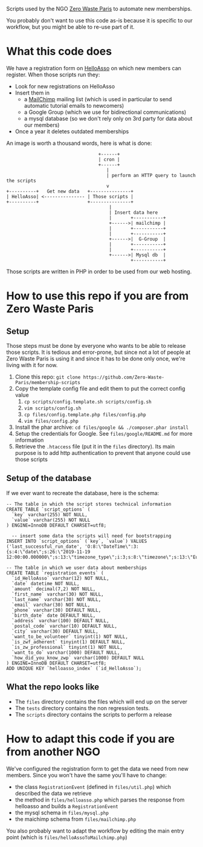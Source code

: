 Scripts used by the NGO [Zero Waste Paris](https://zerowasteparis.fr/) to automate new memberships.

You probably don't want to use this code as-is because it is specific to our workflow, but you might be able to re-use part of it.

What this code does
===================

We have a registration form on [HelloAsso](https://www.helloasso.com/) on which new members can register. When those scripts run they:

* Look for new registrations on HelloAsso
* Insert them in
  * a [MailChimp](https://mailchimp.com/) mailing list (which is used in particular to send automatic tutorial emails to newcomers)
  * a Google Group (which we use for bidirectional communications)
  * a mysql database (so we don't rely only on 3rd party for data about our members)
* Once a year it deletes outdated memberships

An image is worth a thousand words, here is what is done:

                                      +------+
                                      | cron |
                                      +------+
                                         |
                                         | perform an HTTP query to launch the scripts
                                         v
    +----------+   Get new data   +---------------+
    | HelloAsso| <--------------- | Those scripts |
    +----------+                  +---------------+
                                          |
                                          | Insert data here
                                          |       +-----------+
                                          +------>| mailchimp |
                                          |       +-----------+
                                          |       +-----------+
                                          +------>|  G-Group  |
                                          |       +-----------+
                                          |       +-----------+
                                          +------>| Mysql db  |
                                                  +-----------+


Those scripts are written in PHP in order to be used from our web hosting. 

How to use this repo if you are from Zero Waste Paris
=====================================================
Setup
-----
Those steps must be done by everyone who wants to be able to release those scripts. It is tedious and error-prone, but since not a lot of people at Zero Waste Paris is using it and since it has to be done only once, we're living with it for now.

1. Clone this repo: `git clone https://github.com/Zero-Waste-Paris/membership-scripts`
1. Copy the template config file and edit them to put the correct config value
   1. `cp scripts/config.template.sh scripts/config.sh`
   1. `vim scripts/config.sh`
   1. `cp files/config.template.php files/config.php`
   1. `vim files/config.php`
1. Install the phar archive: `cd files/google && ./composer.phar install`
1. Setup the credentials for Google. See `files/google/README.md` for more information
1. Retrieve the `.htaccess` file (put it in the `files` directory). Its main purpose is to add http authentication to prevent that anyone could use those scripts

Setup of the database
---------------------

If we ever want to recreate the database, here is the schema:

    -- The table in which the script stores technical information
    CREATE TABLE `script_options` (
      `key` varchar(255) NOT NULL,
      `value` varchar(255) NOT NULL
    ) ENGINE=InnoDB DEFAULT CHARSET=utf8;

      -- insert some data the scripts will need for bootstrapping
    INSERT INTO `script_options` (`key`, `value`) VALUES
    ('last_successful_run_date', 'O:8:\"DateTime\":3:{s:4:\"date\";s:26:\"2019-11-19 12:00:00.000000\";s:13:\"timezone_type\";i:3;s:8:\"timezone\";s:13:\"Europe/Zurich\";}');

    -- The table in which we user data about memberships   
    CREATE TABLE `registration_events` (
      `id_HelloAsso` varchar(12) NOT NULL,
      `date` datetime NOT NULL,
      `amount` decimal(7,2) NOT NULL,
      `first_name` varchar(30) NOT NULL,
      `last_name` varchar(30) NOT NULL,
      `email` varchar(30) NOT NULL,
      `phone` varchar(30) DEFAULT NULL,
      `birth_date` date DEFAULT NULL,
      `address` varchar(100) DEFAULT NULL,
      `postal_code` varchar(10) DEFAULT NULL,
      `city` varchar(30) DEFAULT NULL,
      `want_to_be_volunteer` tinyint(1) NOT NULL,
      `is_zwf_adherent` tinyint(1) DEFAULT NULL,
      `is_zw_professional` tinyint(1) NOT NULL,
      `want_to_do` varchar(1000) DEFAULT NULL,
      `how_did_you_know_zwp` varchar(1000) DEFAULT NULL
    ) ENGINE=InnoDB DEFAULT CHARSET=utf8; 
    ADD UNIQUE KEY `helloasso_index` (`id_HelloAsso`);



What the repo looks like
------------------------

* The `files` directory contains the files which will end up on the server
* The `tests` directory contains the non regression tests.
* The `scripts` directory contains the scripts to perform a release

How to adapt this code if you are from another NGO
==================================================

We've configured the registration form to get the data we need from new members. Since you won't have the same you'll have to change:

* the class `RegistrationEvent` (defined in `files/util.php`) which described the data we retrieve
* the method in `files/helloasso.php` which parses the response from helloasso and builds a `RegistrationEvent`
* the mysql schema in `files/mysql.php`
* the maichimp schema from `files/mailchimp.php`

You also probably want to adapt the workflow by editing the main entry point (which is `files/helloAssoToMailchimp.php`)
